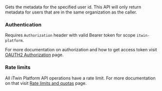 Gets the metadata for the specified user id. This API will only return metadata for users that are in the same organization as the caller.

### Authentication

Requires `Authorization` header with valid Bearer token for scope `itwin-platform`.

For more documentation on authorization and how to get access token visit [OAUTH2 Authorization](https://developer.bentley.com/apis/overview/authorization/) page.

### Rate limits

All iTwin Platform API operations have a rate limit. For more documentation on that visit [Rate limits and quotas](https://developer.bentley.com/apis/overview/rate-limits/) page.
